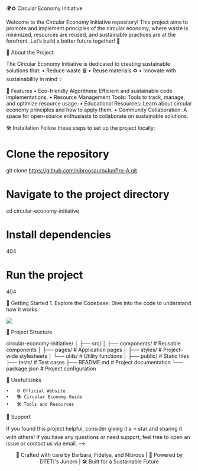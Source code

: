 🌍♻️ Circular Economy Initiative

Welcome to the Circular Economy Initiative repository! This project aims to promote and implement principles of the circular economy, where waste is minimized, resources are reused, and sustainable practices are at the forefront. Let’s build a better future together! 🌱

🚀 About the Project

The Circular Economy Initiative is dedicated to creating sustainable solutions that:
	•	Reduce waste 🗑️
	•	Reuse materials ♻️
	•	Innovate with sustainability in mind 💡


🎨 Features
	•	Eco-friendly Algorithms: Efficient and sustainable code implementations.
	•	Resource Management Tools: Tools to track, manage, and optimize resource usage.
	•	Educational Resources: Learn about circular economy principles and how to apply them.
	•	Community Collaboration: A space for open-source enthusiasts to collaborate on sustainable solutions.

🛠️ Installation
Follow these steps to set up the project locally:

# Clone the repository
git clone https://github.com/nibroosauro/JunPro-A.git

# Navigate to the project directory
cd circular-economy-initiative

# Install dependencies
404

# Run the project
404

🎉 Getting Started
	1.	Explore the Codebase: Dive into the code to understand how it works.

<!--
✨ Contributors

Thanks to these amazing contributors:

<!-- ALL-CONTRIBUTORS-LIST:START - Do not remove or modify this section -->


<!-- prettier-ignore -->


<a href="https://github.com/yourusername/circular-economy-initiative/graphs/contributors">
  <img src="https://contrib.rocks/image?repo=yourusername/circular-economy-initiative" />
</a>
<!-- ALL-CONTRIBUTORS-LIST:END -->


🧩 Project Structure

circular-economy-initiative/
│
├── src/
│   ├── components/    # Reusable components
│   ├── pages/         # Application pages
│   ├── styles/        # Project-wide stylesheets
│   └── utils/         # Utility functions
│
├── public/            # Static files
├── tests/             # Test cases
├── README.md          # Project documentation
└── package.json       # Project configuration

🔗 Useful Links

	•	🌐 Official Website
	•	📚 Circular Economy Guide
	•	🛠️ Tools and Resources

🤝 Support

If you found this project helpful, consider giving it a ⭐ star and sharing it with others! If you have any questions or need support, feel free to open an issue or contact us via email.
-->


<div align="center">


🎨 Crafted with care by Barbara, Fidelya, and Nibroos | 🌱 Powered by DTETI's Junpro | 🛠️ Built for a Sustainable Future

</div>
